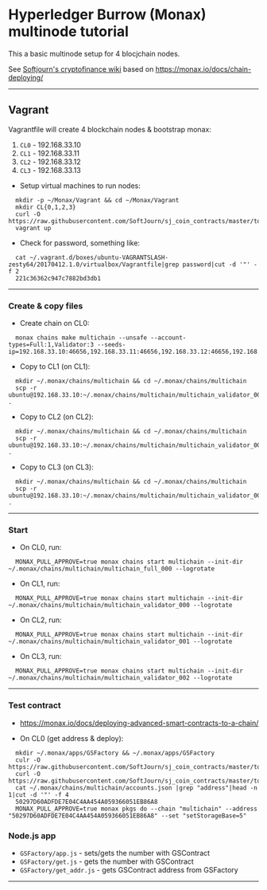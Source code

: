 
# Hyperledger Burrow (Monax) multinode tutorial

This a basic multinode setup for 4 blocjchain nodes.

See [Softjourn's cryptofinance wiki](https://wiki.softjourn.if.ua/technologyguilds:cryptofinance:hyperledger:burrow:multinode)
based on https://monax.io/docs/chain-deploying/

---

## Vagrant

Vagrantfile will create 4 blockchain nodes & bootstrap monax:

1. `CL0` - 192.168.33.10
1. `CL1` - 192.168.33.11
1. `CL2` - 192.168.33.12
1. `CL3` - 192.168.33.13

- Setup virtual machines to run nodes:

```shell
  mkdir -p ~/Monax/Vagrant && cd ~/Monax/Vagrant
  mkdir CL{0,1,2,3}
  curl -O https://raw.githubusercontent.com/SoftJourn/sj_coin_contracts/master/tolik/multinode/Vagrantfile
  vagrant up
```
- Check for password, something like:

```shell
  cat ~/.vagrant.d/boxes/ubuntu-VAGRANTSLASH-zesty64/20170412.1.0/virtualbox/Vagrantfile|grep password|cut -d '"' -f 2
  221c36362c947c7882bd3db1
```

---

### Create & copy files

- Create chain on CL0:

```shell
  monax chains make multichain --unsafe --account-types=Full:1,Validator:3 --seeds-ip=192.168.33.10:46656,192.168.33.11:46656,192.168.33.12:46656,192.168.33.13:46656
```

- Copy to CL1 (on CL1):

```shell
  mkdir ~/.monax/chains/multichain && cd ~/.monax/chains/multichain
  scp -r ubuntu@192.168.33.10:~/.monax/chains/multichain/multichain_validator_000 .
```

- Copy to CL2 (on CL2):

```shell
  mkdir ~/.monax/chains/multichain && cd ~/.monax/chains/multichain
  scp -r ubuntu@192.168.33.10:~/.monax/chains/multichain/multichain_validator_001 .
```

- Copy to CL3 (on CL3):

```shell
  mkdir ~/.monax/chains/multichain && cd ~/.monax/chains/multichain
  scp -r ubuntu@192.168.33.10:~/.monax/chains/multichain/multichain_validator_002 .
```

---

### Start

- On CL0, run:

```shell
  MONAX_PULL_APPROVE=true monax chains start multichain --init-dir ~/.monax/chains/multichain/multichain_full_000 --logrotate
```

- On CL1, run:

```shell
  MONAX_PULL_APPROVE=true monax chains start multichain --init-dir ~/.monax/chains/multichain/multichain_validator_000 --logrotate
```

- On CL2, run:

```shell
  MONAX_PULL_APPROVE=true monax chains start multichain --init-dir ~/.monax/chains/multichain/multichain_validator_001 --logrotate
```

- On CL3, run:

```shell
  MONAX_PULL_APPROVE=true monax chains start multichain --init-dir ~/.monax/chains/multichain/multichain_validator_002 --logrotate
```

---

### Test contract

- https://monax.io/docs/deploying-advanced-smart-contracts-to-a-chain/

- On CL0 (get address & deploy):

```shell
  mkdir ~/.monax/apps/GSFactory && ~/.monax/apps/GSFactory
  culr -O https://raw.githubusercontent.com/SoftJourn/sj_coin_contracts/master/tolik/multinode/GSFactory/GSFactory.sol
  curl -O https://raw.githubusercontent.com/SoftJourn/sj_coin_contracts/master/tolik/multinode/GSFactory/epm.yaml
  cat ~/.monax/chains/multichain/accounts.json |grep "address"|head -n 1|cut -d '"' -f 4
  50297D60ADFDE7E04C4AA454A059366051EB86A8
  MONAX_PULL_APPROVE=true monax pkgs do --chain "multichain" --address "50297D60ADFDE7E04C4AA454A059366051EB86A8" --set "setStorageBase=5"
```

### Node.js app

- `GSFactory/app.js` - sets/gets the number with GSContract
- `GSFactory/get.js` - gets the number with GSContract
- `GSFactory/get_addr.js` - gets GSContract address from GSFactory

---
